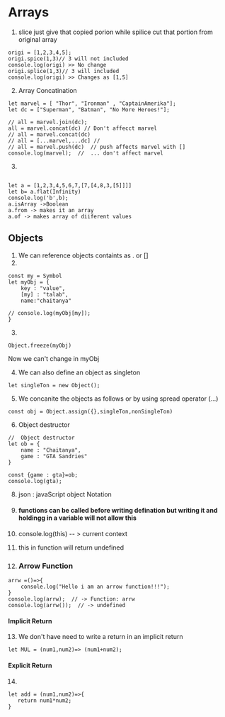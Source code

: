 # Arrays

1. slice just give that copied porion
   while spilice cut that portion from original array
```
origi = [1,2,3,4,5];
origi.spice(1,3)// 3 will not included
console.log(origi) >> No change
origi.splice(1,3)// 3 will included
console.log(origi) >> Changes as [1,5]
```

2. Array Concatination
```
let marvel = [ "Thor", "Ironman" , "CaptainAmerika"];
let dc = ["Superman", "Batman", "No More Heroes!"];

// all = marvel.join(dc);
all = marvel.concat(dc) // Don't affecct marvel
// all = marvel.concat(dc)
// all = [...marvel,...dc] // 
// all = marvel.push(dc)  // push affects marvel with []
console.log(marvel);  //  ... don't affect marvel
```

3.
```

let a = [1,2,3,4,5,6,7,[7,[4,8,3,[5]]]]
let b= a.flat(Infinity)
console.log('b',b);
a.isArray ->Boolean
a.from -> makes it an array
a.of -> makes array of diiferent values
```

## Objects

1. We can reference objects containts as . or []
2. 
```
const my = Symbol
let myObj = { 
    key : "value",
    [my] : "talab",
    name:"chaitanya"

// console.log(myObj[my]);
}
```

3. 
```
Object.freeze(myObj)
```
Now we can't change in myObj

4. We can also define an object as singleton
```
let singleTon = new Object();
```

5.  We concanite the objects as follows or by using spread operator (...)
```
const obj = Object.assign({},singleTon,nonSingleTon)
```

6. Object destructor
```
//  Object destructor
let ob = { 
    name : "Chaitanya",
    game : "GTA Sandries"
}

const {game : gta}=ob;
console.log(gta);
```

8. json : javaScript object Notation
9. #### functions can be called before writing defination but writing it and holdingg in a variable will  not allow this

10.  console.log(this) -- > current context
11. this in function will return undefined
12.  ### Arrow Function
```
arrw =()=>{
    console.log("Hello i am an arrow function!!!");
}
console.log(arrw);  // -> Function: arrw 
console.log(arrw());  // -> undefined
```
#### Implicit Return
13.  We don't have need to write a return in an implicit return 
```
let MUL = (num1,num2)=> (num1+num2);
```
#### Explicit Return
14. 
```
let add = (num1,num2)=>{
   return num1*num2;
}
```